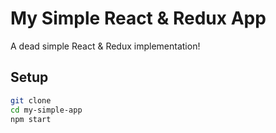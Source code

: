# My Simple React & Redux App

A dead simple React & Redux implementation!

## Setup

```bash
git clone
cd my-simple-app
npm start
```